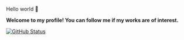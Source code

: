 Hello world 👋

**Welcome to my profile! You can follow me if my works are of interest.**

[![GitHub Status](https://github-readme-stats.vercel.app/api?username=ngocsangyem&show_icons=true&theme=tokyonight&count_private=true)](https://ngocsangyem.io/)

